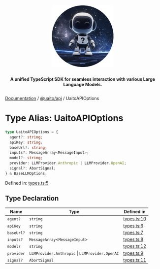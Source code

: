 <div style="display:flex; flex-direction:column; align-items:center;">
<p align="center">
  <img src="../UAITO.png" alt="UAITO Logo" width="200"/>
</p>

<p align="center">
  <strong>A unified TypeScript SDK for seamless interaction with various Large Language Models.</strong>
</p>
</div>

[Documentation](README.md) / [@uaito/api](@uaito.api.md) / UaitoAPIOptions

# Type Alias: UaitoAPIOptions

```ts
type UaitoAPIOptions = {
  agent?: string;
  apiKey: string;
  baseUrl?: string;
  inputs?: MessageArray<MessageInput>;
  model?: string;
  provider: LLMProvider.Anthropic | LLMProvider.OpenAI;
  signal?: AbortSignal;
} & BaseLLMOptions;
```

Defined in: [types.ts:5](https://github.com/elribonazo/uaito/blob/ab87da6190fe18ca789b112d80a001767ccf222e/packages/api/src/types.ts#L5)

## Type Declaration

| Name | Type | Defined in |
| ------ | ------ | ------ |
| `agent?` | `string` | [types.ts:10](https://github.com/elribonazo/uaito/blob/ab87da6190fe18ca789b112d80a001767ccf222e/packages/api/src/types.ts#L10) |
| `apiKey` | `string` | [types.ts:6](https://github.com/elribonazo/uaito/blob/ab87da6190fe18ca789b112d80a001767ccf222e/packages/api/src/types.ts#L6) |
| `baseUrl?` | `string` | [types.ts:7](https://github.com/elribonazo/uaito/blob/ab87da6190fe18ca789b112d80a001767ccf222e/packages/api/src/types.ts#L7) |
| `inputs?` | `MessageArray`\<`MessageInput`\> | [types.ts:8](https://github.com/elribonazo/uaito/blob/ab87da6190fe18ca789b112d80a001767ccf222e/packages/api/src/types.ts#L8) |
| `model?` | `string` | [types.ts:12](https://github.com/elribonazo/uaito/blob/ab87da6190fe18ca789b112d80a001767ccf222e/packages/api/src/types.ts#L12) |
| `provider` | `LLMProvider.Anthropic` \| `LLMProvider.OpenAI` | [types.ts:9](https://github.com/elribonazo/uaito/blob/ab87da6190fe18ca789b112d80a001767ccf222e/packages/api/src/types.ts#L9) |
| `signal?` | `AbortSignal` | [types.ts:11](https://github.com/elribonazo/uaito/blob/ab87da6190fe18ca789b112d80a001767ccf222e/packages/api/src/types.ts#L11) |
